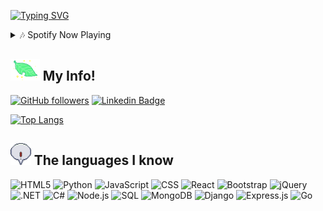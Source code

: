[![Typing SVG](https://readme-typing-svg.demolab.com?font=Fira+Code&duration=2000&pause=500&color=53F762&width=1000&lines=Hello+my+name+is+Conner+Thompson+I'm+a+Software+Engineer;Hello+my+name+is+Conner+Thompson+I'm+a+Gamer;Hello+my+name+is+Conner+Thompson+I'm+a+Lifter;Hello+my+name+is+Conner+Thompson+I'm+a+Music+Fan;Hello+my+name+is+Conner+Thompson+I'm+a+Baker;Hello+my+name+is+Conner+Thompson+I'm+a+Anime+Fan;Hello+my+name+is+Conner+Thompson+I'm+a+SE+at+CodeCrew;Hello+my+name+is+Conner+Thompson+I'm+a+Fullstack+Developer)](https://git.io/typing-svg)

<details>
<summary>🎶 Spotify Now Playing</summary>

[<img src="https://spotify-github-profile.vercel.app/api/view?uid=epicgammie12&cover_image=true&theme=natemoo-re&show_offline=false&background_color=121212&interchange=false&bar_color=53b14f&bar_color_cover=true" width="350" />](https://github.com/kittinan/spotify-github-profile)

</details>


## <img height="35" src="https://github.com/ConnerKT/ConnerKT/blob/a01ffb04a59511f80ab8139b4a715d71116e919d/assets/plant.gif"/>    My Info!

[![GitHub followers](https://img.shields.io/github/followers/ConnerKT?style=social)](https://www.github.com/ConnerKT)
[![Linkedin Badge](https://img.shields.io/badge/-ConnerKT-blue?style=flat-square&logo=Linkedin&logoColor=white&link=https://www.linkedin.com/in/ConnerKT/)](https://www.linkedin.com/in/ConnerKT/)

[![Top Langs](https://github-readme-stats.vercel.app/api/top-langs/?username=ConnerKT&layout=compact&theme=tokyonight)](https://github.com/anuraghazra/github-readme-stats)



## <img height="35" src="https://github.com/ConnerKT/ConnerKT/blob/2768b151b3123fbdde98c305a26537f165940f7a/assets/exclamationcolor.gif"/>    The languages I know

![HTML5](https://img.shields.io/badge/HTML5-E34F26?style=for-the-badge&logo=html5&logoColor=white)
![Python](https://img.shields.io/badge/Python-FFD43B?style=for-the-badge&logo=python&logoColor=blue)
![JavaScript](https://img.shields.io/badge/JavaScript-323330?style=for-the-badge&logo=javascript&logoColor=F7DF1E)
![CSS](https://img.shields.io/badge/CSS3-1572B6?style=for-the-badge&logo=css3&logoColor=white)
![React](https://img.shields.io/badge/-ReactJs-61DAFB?logo=react&logoColor=white&style=for-the-badge)
![Bootstrap](https://img.shields.io/badge/bootstrap-%23563D7C.svg?style=for-the-badge&logo=bootstrap&logoColor=white)
![jQuery](https://img.shields.io/badge/jquery-%230769AD.svg?style=for-the-badge&logo=jquery&logoColor=white)
![.NET](https://img.shields.io/badge/.NET-512BD4?style=for-the-badge&logo=.net&logoColor=white)
![C#](https://img.shields.io/badge/C%23-239120?style=for-the-badge&logo=c-sharp&logoColor=white)
![Node.js](https://img.shields.io/badge/Node.js-339933?style=for-the-badge&logo=node.js&logoColor=white)
![SQL](https://img.shields.io/badge/SQL-4479A1?style=for-the-badge&logo=postgresql&logoColor=white)
![MongoDB](https://img.shields.io/badge/MongoDB-47A248?style=for-the-badge&logo=mongodb&logoColor=white)
![Django](https://img.shields.io/badge/Django-092E20?style=for-the-badge&logo=django&logoColor=white)
![Express.js](https://img.shields.io/badge/express.js-%23404d59.svg?style=for-the-badge&logo=express&logoColor=%2361DAFB)
![Go](https://img.shields.io/badge/go-%2300ADD8.svg?style=for-the-badge&logo=go&logoColor=white)

